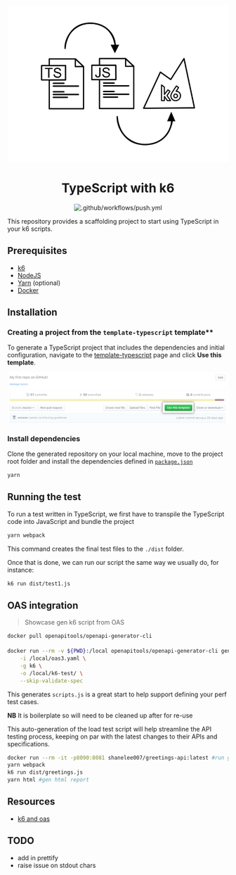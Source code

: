 <div align="center">

![banner](assets/ts-js-k6.png)

# TypeScript with k6

![.github/workflows/push.yml](https://github.com/shavo007/k6-demo/workflows/.github/workflows/push.yml/badge.svg?branch=main)

</div>

This repository provides a scaffolding project to start using TypeScript in your k6 scripts.

## Prerequisites

- [k6](https://k6.io/docs/getting-started/installation)
- [NodeJS](https://nodejs.org/en/download/)
- [Yarn](https://yarnpkg.com/getting-started/install) (optional)
- [Docker](https://docs.docker.com/get-docker/)

## Installation

### Creating a project from the `template-typescript` template\*\*

To generate a TypeScript project that includes the dependencies and initial configuration, navigate to the [template-typescript](https://github.com/k6io/template-typescript) page and click **Use this template**.

![](assets/use-this-template-button.png)

### Install dependencies

Clone the generated repository on your local machine, move to the project root folder and install the dependencies defined in [`package.json`](./package.json)

```bash
yarn
```

## Running the test

To run a test written in TypeScript, we first have to transpile the TypeScript code into JavaScript and bundle the project

```bash
yarn webpack
```

This command creates the final test files to the `./dist` folder.

Once that is done, we can run our script the same way we usually do, for instance:

```bash
k6 run dist/test1.js
```

## OAS integration

> Showcase gen k6 script from OAS

```bash
docker pull openapitools/openapi-generator-cli

docker run --rm -v ${PWD}:/local openapitools/openapi-generator-cli generate \
    -i /local/oas3.yaml \
    -g k6 \
    -o /local/k6-test/ \
    --skip-validate-spec

```

This generates `scripts.js` is a great start to help support defining your perf test cases.

**NB** It is boilerplate so will need to be cleaned up after for re-use

This auto-generation of the load test script will help streamline the API testing process, keeping on par with the latest changes to their APIs and specifications.

```bash
docker run --rm -it -p8090:8081 shanelee007/greetings-api:latest #run greetings API
yarn webpack
k6 run dist/greetings.js
yarn html #gen html report
```

## Resources

- [k6 and oas](https://k6.io/blog/load-testing-your-api-with-swagger-openapi-and-k6/)

## TODO

- add in prettify
- raise issue on stdout chars
